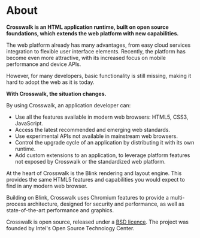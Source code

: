 # About

**Crosswalk is an HTML application runtime, built on open source foundations, which extends the web platform with new capabilities.**

The web platform already has many advantages, from easy cloud services integration to flexible user interface elements. Recently, the platform has become even more attractive, with its increased focus on mobile performance and device APIs.

However, for many developers, basic functionality is still missing, making it hard to adopt the web as it is today.

**With Crosswalk, the situation changes.**

By using Crosswalk, an application developer can:

*   Use all the features available in modern web browsers: HTML5, CSS3, JavaScript.
*   Access the latest recommended and emerging web standards.
*   Use experimental APIs not available in mainstream web browsers.
*   Control the upgrade cycle of an application by distributing it with its own runtime.
*   Add custom extensions to an application, to leverage platform features not exposed by Crosswalk or the standardized web platform.

At the heart of Crosswalk is the Blink rendering and layout engine. This provides the same HTML5 features and capabilities you would expect to find in any modern web browser.

Building on Blink, Crosswalk uses Chromium features to provide a multi-process architecture, designed for security and performance, as well as state-of-the-art performance and graphics.

Crosswalk is open source, released under a [BSD licence](https://github.com/crosswalk-project/crosswalk/blob/master/LICENSE). The project was founded by Intel's Open Source Technology Center.
